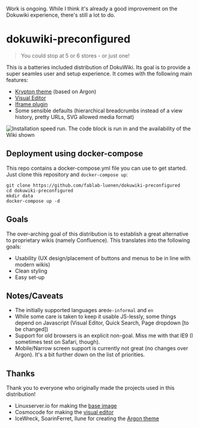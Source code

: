 Work is ongoing. While I think it's already a good improvement on the Dokuwiki experience, there's still a lot to do. 

# dokuwiki-preconfigured

> You could stop at 5 or 6 stores - or just  one!

This is a batteries included distribution of DokuWiki. Its goal is to provide a super seamles user and setup experience. It comes with the following main features:

- [Krypton theme](https://github.com/FabLab-Luenen/dokuwiki-krypton) (based on Argon)
- [Visual Editor](https://github.com/FabLab-Luenen/dokuwiki-visual-editor)
- [Iframe plugin](http://www.dokuwiki.org/plugin:iframe)
- Some sensible defaults (hierarchical breadcrumbs instead of a view history, pretty URLs, SVG allowed media format)

![Installation speed run. The code block is run in and the availability of the Wiki shown](https://i.imgur.com/DxJvmRL.gif)

## Deployment using docker-compose

This repo contains a docker-compose.yml file you can use to get started. Just clone this repository and `docker-compose up`:

```
git clone https://github.com/fablab-luenen/dokuwiki-preconfigured
cd dokuwiki-preconfigured
mkdir data
docker-compose up -d
```

## Goals

The over-arching goal of this distribution is to establish a great alternative to proprietary wikis (namely Confluence). This translates into the following goals:

- Usability (UX design/placement of buttons and menus to be in line with modern wikis)
- Clean styling
- Easy set-up

## Notes/Caveats

- The initially supported languages are`de-informal` and `en`
- While some care is taken to keep it usable JS-lessly, some things depend on Javascript (Visual Editor, Quick Search, Page dropdown [to be changed])
- Support for old browsers is an explicit non-goal. Miss me with that IE9 (I sometimes test on Safari, though). 
- Mobile/Narrow screen support is currently not great (no changes over Argon). It's a bit further down on the list of priorities. 

## Thanks

Thank you to everyone who originally made the projects used in this distribution!

- Linuxserver.io for making the [base image](https://github.com/linuxserver/docker-dokuwiki)
- Cosmocode for making the [visual editor](https://github.com/cosmocode/dokuwiki-plugin-prosemirror)
- IceWreck, SoarinFerret, llune for creating the [Argon theme](https://github.com/IceWreck/Argon-Dokuwiki-Template)
